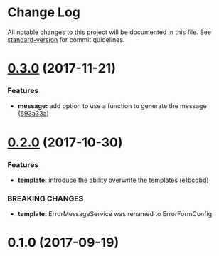 # Change Log

All notable changes to this project will be documented in this file. See [standard-version](https://github.com/conventional-changelog/standard-version) for commit guidelines.

<a name="0.3.0"></a>
# [0.3.0](https://github.com/mmmichl/ngx-form-error/compare/v0.2.0...v0.3.0) (2017-11-21)


### Features

* **message:** add option to use a function to generate the message ([693a33a](https://github.com/mmmichl/ngx-form-error/commit/693a33a))



<a name="0.2.0"></a>
# [0.2.0](https://github.com/mmmichl/ngx-form-error/compare/v0.1.0...v0.2.0) (2017-10-30)


### Features

* **template:** introduce the ability overwrite the templates ([e1bcdbd](https://github.com/mmmichl/ngx-form-error/commit/e1bcdbd))


### BREAKING CHANGES

* **template:** ErrorMessageService was renamed to ErrorFormConfig



<a name="0.1.0"></a>
# 0.1.0 (2017-09-19)
